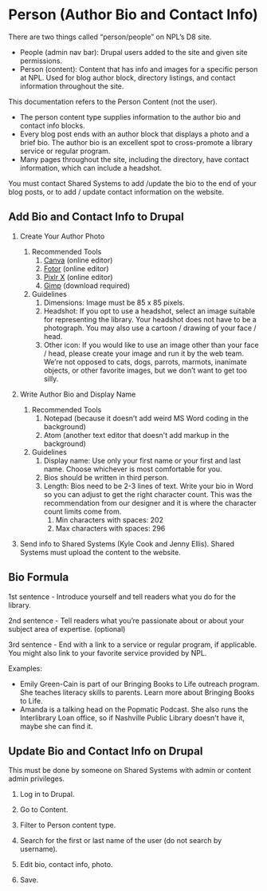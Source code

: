 # Person (Author Bio and Contact Info)

There are two things called “person/people” on NPL’s D8 site.

- People (admin nav bar): Drupal users added to the site and given site permissions.
- Person (content): Content that has info and images for a specific person at NPL. Used for blog author block, directory listings, and contact information throughout the site.

This documentation refers to the Person Content (not the user).

- The person content type supplies information to the author bio and contact info blocks.
- Every blog post ends with an author block that displays a photo and a brief bio. The author bio is an excellent spot to cross-promote a library service or regular program.
- Many pages throughout the site, including the directory, have contact information, which can include a headshot.

You must contact Shared Systems to add /update the bio to the end of your blog posts, or to add / update contact information on the website.

## Add Bio and Contact Info to Drupal

1. Create Your Author Photo
      1. Recommended Tools
         1. [Canva](https://www.canva.com/) (online editor)
         1. [Fotor](https://www.fotor.com/) (online editor)
         1. [Pixlr X](https://pixlr.com/x/) (online editor)
         1. [Gimp](https://www.gimp.org/) (download required)
      1. Guidelines
         1. Dimensions: Image must be 85 x 85 pixels.
         1. Headshot: If you opt to use a headshot, select an image suitable for representing the library. Your headshot does not have to be a photograph. You may also use a cartoon / drawing of your face / head.
         1. Other icon: If you would like to use an image other than your face / head, please create your image and run it by the web team. We’re not opposed to cats, dogs, parrots, marmots, inanimate objects, or other favorite images, but we don’t want to get too silly.

1. Write Author Bio and Display Name
      1. Recommended Tools
         1. Notepad (because it doesn’t add weird MS Word coding in the background)
         1. Atom (another text editor that doesn't add markup in the background)
      1. Guidelines
         1. Display name: Use only your first name or your first and last name. Choose whichever is most comfortable for you.
         1. Bios should be written in third person.
         1. Length: Bios need to be 2-3 lines of text. Write your bio in Word so you can adjust to get the right character count. This was the recommendation from our designer and it is where the character count limits come from.
            1. Min characters with spaces: 202
            1. Max characters with spaces: 296

1. Send info to Shared Systems (Kyle Cook and Jenny Ellis). Shared Systems must upload the content to the website.

## Bio Formula

1st sentence - Introduce yourself and tell readers what you do for the library.

2nd sentence - Tell readers what you’re passionate about or about your subject area of expertise. (optional)

3rd sentence - End with a link to a service or regular program, if applicable. You might also link to your favorite service provided by NPL.

Examples:

- Emily Green-Cain is part of our Bringing Books to Life outreach program. She teaches literacy skills to parents. Learn more about Bringing Books to Life.
- Amanda is a talking head on the Popmatic Podcast. She also runs the Interlibrary Loan office, so if Nashville Public Library doesn't have it, maybe she can find it.

## Update Bio and Contact Info on Drupal

This must be done by someone on Shared Systems with admin or content admin privileges.

1. Log in to Drupal.

1. Go to Content.

1. Filter to Person content type.

1. Search for the first or last name of the user (do not search by username).

1. Edit bio, contact info, photo.

1. Save.
